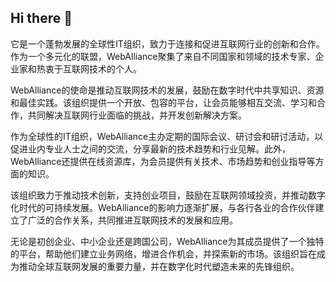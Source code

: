 ## Hi there 👋
它是一个蓬勃发展的全球性IT组织，致力于连接和促进互联网行业的创新和合作。作为一个多元化的联盟，WebAlliance聚集了来自不同国家和领域的技术专家、企业家和热衷于互联网技术的个人。

WebAlliance的使命是推动互联网技术的发展，鼓励在数字时代中共享知识、资源和最佳实践。该组织提供一个开放、包容的平台，让会员能够相互交流、学习和合作，共同解决互联网行业面临的挑战，并开发创新解决方案。

作为全球性的IT组织，WebAlliance主办定期的国际会议、研讨会和研讨活动，以促进业内专业人士之间的交流，分享最新的技术趋势和行业见解。此外，WebAlliance还提供在线资源库，为会员提供有关技术、市场趋势和创业指导等方面的知识。

该组织致力于推动技术创新，支持创业项目，鼓励在互联网领域投资，并推动数字化时代的可持续发展。WebAlliance的影响力逐渐扩展，与各行各业的合作伙伴建立了广泛的合作关系，共同推进互联网技术的发展和应用。

无论是初创企业、中小企业还是跨国公司，WebAlliance为其成员提供了一个独特的平台，帮助他们建立业务网络，增进合作机会，并探索新的市场。该组织旨在成为推动全球互联网发展的重要力量，并在数字化时代塑造未来的先锋组织。
